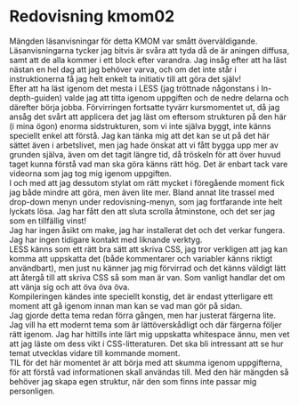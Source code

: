---
---
Redovisning kmom02
=========================

Mängden läsanvisningar för detta KMOM var smått överväldigande. Läsanvisningarna tycker jag bitvis är svåra att tyda då de är aningen diffusa, samt att de alla kommer i ett block efter varandra. Jag insåg efter att ha läst nästan en hel dag att jag behöver varva, och om det inte står i instruktionerna få jag helt enkelt ta initiativ till att göra det själv!  
Efter att ha läst igenom det mesta i LESS (jag tröttnade någonstans i In-depth-guiden) valde jag att titta igenom uppgiften och de nedre delarna och därefter börja jobba. Förvirringen fortsatte tyvärr kursmomentet ut, då jag ansåg det svårt att applicera det jag läst om eftersom strukturen på den här (i mina ögon) enorma sidstrukturen, som vi inte själva byggt, inte känns speciellt enkel att förstå. Jag kan tänka mig att det kan se ut på det här sättet även i arbetslivet, men jag hade önskat att vi fått bygga upp mer av grunden själva, även om det tagit längre tid, då tröskeln för att över huvud taget kunna förstå vad man ska göra känns rätt hög. Det är enbart tack vare videorna som jag tog mig igenom uppgiften.  
I och med att jag dessutom stylat om rätt mycket i föregående moment fick jag både mindre att göra, men även lite mer. Bland annat lite trassel med drop-down menyn under redovisning-menyn, som jag fortfarande inte helt lyckats lösa. Jag har fått den att sluta scrolla åtminstone, och det ser jag som en tillfällig vinst!  
Jag har ingen åsikt om make, jag har installerat det och det verkar fungera. Jag har ingen tidigare kontakt med liknande verktyg.   
LESS känns som ett rätt bra sätt att skriva CSS, jag tror verkligen att jag kan komma att uppskatta det (både kommentarer och variabler känns riktigt användbart), men just nu känner jag mig förvirrad och det känns väldigt lätt att återgå till att skriva CSS så som man är van. Som vanligt handlar det om att vänja sig och att öva öva öva.  
Kompileringen kändes inte speciellt konstig, det är endast ytterligare ett moment att gå igenom innan man kan se vad man gör på sidan.  
Jag gjorde detta tema redan förra gången, men har justerat färgerna lite. Jag vill ha ett modernt tema som är lättöverskådligt och där färgerna följer rätt igenom. Jag har hittills inte lärt mig uppskatta whitespace ännu, men vet att jag läste om dess vikt i CSS-litteraturen. Det ska bli intressant att se hur temat utvecklas vidare till kommande moment.  
TIL för det här momentet är att börja med att skumma igenom uppgifterna, för att förstå vad informationen skall användas till. Med den här mängden så behöver jag skapa egen struktur, när den som finns inte passar mig personligen.  
